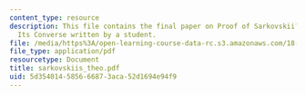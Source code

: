 ```yaml
---
content_type: resource
description: This file contains the final paper on Proof of Sarkovskii?s Theorem and
  Its Converse written by a student.
file: /media/https%3A/open-learning-course-data-rc.s3.amazonaws.com/18-091-mathematical-exposition-spring-2005/5d354014585666873aca52d1694e94f9_sarkovskiis_theo.pdf
file_type: application/pdf
resourcetype: Document
title: sarkovskiis_theo.pdf
uid: 5d354014-5856-6687-3aca-52d1694e94f9
---
```


